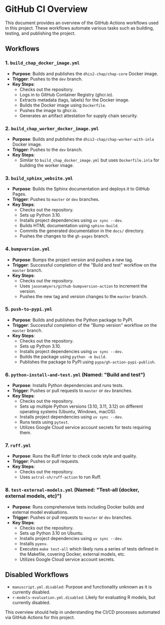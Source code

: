 # GitHub CI Overview

This document provides an overview of the GitHub Actions workflows used in this project. These workflows automate various tasks such as building, testing, and publishing the project.

## Workflows

### 1. `build_chap_docker_image.yml`

- **Purpose**: Builds and publishes the `dhis2-chap/chap-core` Docker image.
- **Trigger**: Pushes to the `dev` branch.
- **Key Steps**:
  - Checks out the repository.
  - Logs in to GitHub Container Registry (ghcr.io).
  - Extracts metadata (tags, labels) for the Docker image.
  - Builds the Docker image using `Dockerfile`.
  - Pushes the image to ghcr.io.
  - Generates an artifact attestation for supply chain security.

### 2. `build_chap_worker_docker_image.yml`

- **Purpose**: Builds and publishes the `dhis2-chap/chap-worker-with-inla` Docker image.
- **Trigger**: Pushes to the `dev` branch.
- **Key Steps**:
  - Similar to `build_chap_docker_image.yml` but uses `Dockerfile.inla` for building the worker image.

### 3. `build_sphinx_website.yml`

- **Purpose**: Builds the Sphinx documentation and deploys it to GitHub Pages.
- **Trigger**: Pushes to `master` or `dev` branches.
- **Key Steps**:
  - Checks out the repository.
  - Sets up Python 3.10.
  - Installs project dependencies using `uv sync --dev`.
  - Builds HTML documentation using `sphinx-build`.
  - Commits the generated documentation in the `docs/` directory.
  - Pushes the changes to the `gh-pages` branch.

### 4. `bumpversion.yml`

- **Purpose**: Bumps the project version and pushes a new tag.
- **Trigger**: Successful completion of the "Build and test" workflow on the `master` branch.
- **Key Steps**:
  - Checks out the repository.
  - Uses `jasonamyers/github-bumpversion-action` to increment the version.
  - Pushes the new tag and version changes to the `master` branch.

### 5. `push-to-pypi.yml`

- **Purpose**: Builds and publishes the Python package to PyPI.
- **Trigger**: Successful completion of the "Bump version" workflow on the `master` branch.
- **Key Steps**:
  - Checks out the repository.
  - Sets up Python 3.10.
  - Installs project dependencies using `uv sync --dev`.
  - Builds the package using `python -m build`.
  - Publishes the package to PyPI using `pypa/gh-action-pypi-publish`.

### 6. `python-install-and-test.yml` (Named: "Build and test")

- **Purpose**: Installs Python dependencies and runs tests.
- **Trigger**: Pushes or pull requests to `master` or `dev` branches.
- **Key Steps**:
  - Checks out the repository.
  - Sets up multiple Python versions (3.10, 3.11, 3.12) on different operating systems (Ubuntu, Windows, macOS).
  - Installs project dependencies using `uv sync --dev`.
  - Runs tests using `pytest`.
  - Utilizes Google Cloud service account secrets for tests requiring them.

### 7. `ruff.yml`

- **Purpose**: Runs the Ruff linter to check code style and quality.
- **Trigger**: Pushes or pull requests.
- **Key Steps**:
  - Checks out the repository.
  - Uses `astral-sh/ruff-action` to run Ruff.

### 8. `test-external-models.yml` (Named: "Test-all (docker, external models, etc)")

- **Purpose**: Runs comprehensive tests including Docker builds and external model evaluations.
- **Trigger**: Pushes or pull requests to `master` or `dev` branches.
- **Key Steps**:
  - Checks out the repository.
  - Sets up Python 3.10 on Ubuntu.
  - Installs project dependencies using `uv sync --dev`.
  - Installs `pyenv`.
  - Executes `make test-all` which likely runs a series of tests defined in the Makefile, covering Docker, external models, etc.
  - Utilizes Google Cloud service account secrets.

## Disabled Workflows

- `manuscript.yml.disabled`: Purpose and functionality unknown as it is currently disabled.
- `r-models-evaluation.yml.disabled`: Likely for evaluating R models, but currently disabled.

This overview should help in understanding the CI/CD processes automated via GitHub Actions for this project.
